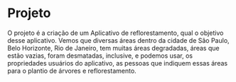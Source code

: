 # Projeto
O projeto é a criação de um Aplicativo de reflorestamento, qual o objetivo desse aplicativo. Vemos que diversas áreas dentro da cidade de São Paulo, Belo Horizonte, Rio de Janeiro, tem muitas áreas degradadas, áreas que estão vazias, foram desmatadas, inclusive, e podemos usar, os propriedades usuários do aplicativo, as pessoas que indiquem essas áreas para o plantio de árvores e reflorestamento.
